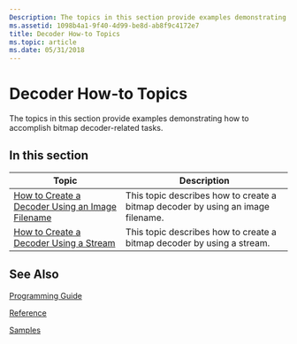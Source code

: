 ```yaml
---
Description: The topics in this section provide examples demonstrating how to accomplish bitmap decoder-related tasks.
ms.assetid: 1098b4a1-9f40-4d99-be8d-ab8f9c4172e7
title: Decoder How-to Topics
ms.topic: article
ms.date: 05/31/2018
---
```


# Decoder How-to Topics

The topics in this section provide examples demonstrating how to accomplish bitmap decoder-related tasks.

## In this section



| Topic                                                                                                    | Description                                                                                |
|----------------------------------------------------------------------------------------------------------|--------------------------------------------------------------------------------------------|
| [How to Create a Decoder Using an Image Filename](-wic-decoder-howto-createusingfilename.md)<br/> | This topic describes how to create a bitmap decoder by using an image filename.<br/> |
| [How to Create a Decoder Using a Stream](-wic-decoder-howto-createusingstream.md)<br/>            | This topic describes how to create a bitmap decoder by using a stream.<br/>          |



 

## See Also

[Programming Guide](-wic-programming-guide.md)


[Reference](-wic-codec-reference.md)


[Samples](-wic-samples.md)


 

 





